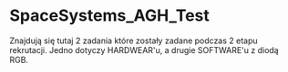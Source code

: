 # SpaceSystems_AGH_Test
Znajdują się tutaj 2 zadania które zostały zadane podczas 2 etapu rekrutacji. Jedno dotyczy HARDWEAR'u, a drugie SOFTWARE'u z diodą RGB.
